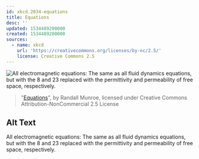 ```yaml
---
id: xkcd.2034-equations
title: Equations
desc: ''
updated: 1534489200000
created: 1534489200000
sources:
  - name: xkcd
    url: 'https://creativecommons.org/licenses/by-nc/2.5/'
    license: Creative Commons 2.5
---
```

![All electromagnetic equations: The same as all fluid dynamics equations, but with the 8 and 23 replaced with the permittivity and permeability of free space, respectively.](https://imgs.xkcd.com/comics/equations.png)
> "[Equations](https://xkcd.com/2034/)", by Randall Munroe, licensed under Creative Commons Attribution-NonCommercial 2.5 License

## Alt Text
All electromagnetic equations: The same as all fluid dynamics equations, but with the 8 and 23 replaced with the permittivity and permeability of free space, respectively.
